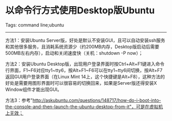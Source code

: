 # 以命令行方式使用Desktop版Ubuntu
Tags: command line;ubuntu

------

方法1：安装Ubuntu Server版，好处是默认不安装GUI，且可以自动安装ssh服务和其他很多服务，且消耗系统资源少（约200MB内存，Desktop版启动后需要500MB左右内存），启动和关闭速度快（关机：shutdown -P now）；

 

方法2：安装Ubuntu Desktop版，出现用户登录界面时按Ctrl+Alt+F1键进入命令行界面，F1~F6对应tty1~tty6，按Alt+F1~F6可以在tty1~tty6间切换，按Alt+F7返回GUI用户登录界面（在Linux Mint 14上，这个快捷键是Alt+F8），这种方法的好处是需要用图形界面时可以很容易的切换回来，如果是Server版还得安装X Window组件才能出现GUI。

 

方法3：参考"http://askubuntu.com/questions/148717/how-do-i-boot-into-the-console-and-then-launch-the-ubuntu-desktop-from-it"，可是在虚拟机上无效；
